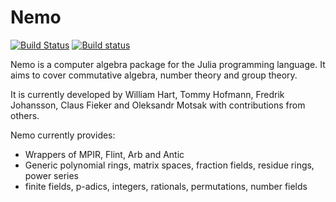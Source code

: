# Nemo

[![Build Status](https://travis-ci.org/Nemocas/Nemo.jl.svg?branch=master)](https://travis-ci.org/Nemocas/Nemo.jl) [![Build status](https://ci.appveyor.com/api/projects/status/gc4mw5oixputntda/branch/master?svg=true)](https://ci.appveyor.com/project/thofma/nemo-jl-n5gdb/branch/master)

Nemo is a computer algebra package for the Julia programming language. It aims
to cover commutative algebra, number theory and group theory.

It is currently developed by William Hart, Tommy Hofmann, Fredrik Johansson,
Claus Fieker and Oleksandr Motsak with contributions from others.

Nemo currently provides:

* Wrappers of MPIR, Flint, Arb and Antic
* Generic polynomial rings, matrix spaces, fraction fields, residue rings, power series
* finite fields, p-adics, integers, rationals, permutations, number fields
